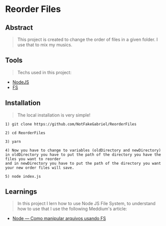 # Reorder Files

## Abstract

> This project is created to change the order of files in a given folder. I use that to mix my musics.


## Tools

> Techs used in this project:
- [NodeJS](https://nodejs.org)
- [FS](https://nodejs.dev/learn/the-nodejs-fs-module)

## Installation

> The local installation is very simple!

```
1) git clone https://github.com/NotFakeGabriel/ReorderFiles
```

```
2) cd ReorderFiles
```
```
3) yarn
```
```
4) Now you have to change to variables (oldDirectory and newDirectory) in oldDirectory you have to put the path of the directory you have the files you want to reorder 
and in newDirectory you have to put the path of the directory you want your new order files will save.
``` 
``` 
5) node index.js
```

## Learnings

> In this project I lern how to use Node JS File System, to understand how to use that 
I use the following Meddium's article:

- [Node — Como manipular arquivos usando FS](https://thihenos.medium.com/node-crud-arquivos-142e3fb1892d)

